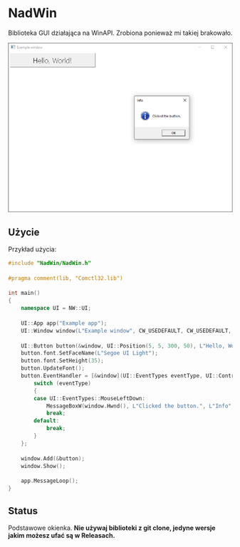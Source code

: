 # NadWin

Biblioteka GUI działająca na WinAPI. Zrobiona ponieważ mi takiej brakowało.

![Example](./screen.png)

## Użycie

Przykład użycia:

```cpp
#include "NadWin/NadWin.h"

#pragma comment(lib, "Comctl32.lib")

int main()
{
    namespace UI = NW::UI;

    UI::App app("Example app");
    UI::Window window(L"Example window", CW_USEDEFAULT, CW_USEDEFAULT, 800, 600);
    
    UI::Button button(&window, UI::Position(5, 5, 300, 50), L"Hello, World!");
    button.font.SetFaceName(L"Segoe UI Light");
    button.font.SetHeight(35);
    button.UpdateFont();
    button.EventHandler = [&window](UI::EventTypes eventType, UI::ControlEventInfo* eventInfo) {
        switch (eventType)
        {
        case UI::EventTypes::MouseLeftDown:
            MessageBoxW(window.Hwnd(), L"Clicked the button.", L"Info", MB_OK | MB_ICONINFORMATION);
            break;
        default:
            break;
        }
    };

    window.Add(&button);
    window.Show();

    app.MessageLoop();
}
```

## Status

Podstawowe okienka.
**Nie używaj biblioteki z git clone, jedyne wersje jakim możesz ufać są w Releasach.**
